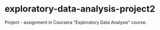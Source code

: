 # exploratory-data-analysis-project2

Project - assignment in Coursera "Exploratory Data Analysis" course.
